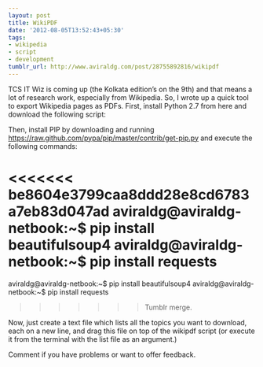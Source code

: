 ```yaml
---
layout: post
title: WikiPDF
date: '2012-08-05T13:52:43+05:30'
tags:
- wikipedia
- script
- development
tumblr_url: http://www.aviraldg.com/post/28755892816/wikipdf
---
```

TCS IT Wiz is coming up (the Kolkata edition’s on the 9th) and that means a lot of research work, especially from Wikipedia. So, I wrote up a quick tool to export Wikipedia pages as PDFs. First, install Python 2.7 from here and download the following script:

Then, install PIP by downloading and running https://raw.github.com/pypa/pip/master/contrib/get-pip.py and execute the following commands:

<<<<<<< be8604e3799caa8ddd28e8cd6783a7eb83d047ad
	aviraldg@aviraldg-netbook:~$ pip install beautifulsoup4
	aviraldg@aviraldg-netbook:~$ pip install requests
=======
aviraldg@aviraldg-netbook:~$ pip install beautifulsoup4
aviraldg@aviraldg-netbook:~$ pip install requests

>>>>>>> Tumblr merge.

Now, just create a text file which lists all the topics you want to download, each on a new line, and drag this file on top of the wikipdf script (or execute it from the terminal with the list file as an argument.)

Comment if you have problems or want to offer feedback.
